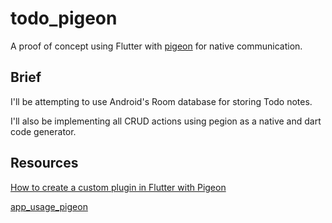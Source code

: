# todo_pigeon

A proof of concept using Flutter with [pigeon](https://pub.dev/packages/pigeon) for native communication.

## Brief

I'll be attempting to use Android's Room database for storing Todo notes.

I'll also be implementing all CRUD actions using pegion as a native and dart code generator.

## Resources
[How to create a custom plugin in Flutter with Pigeon](https://dartling.dev/how-to-create-a-custom-plugin-in-flutter-with-pigeon)

[app_usage_pigeon](https://github.com/dartling/app_usage_pigeon)
